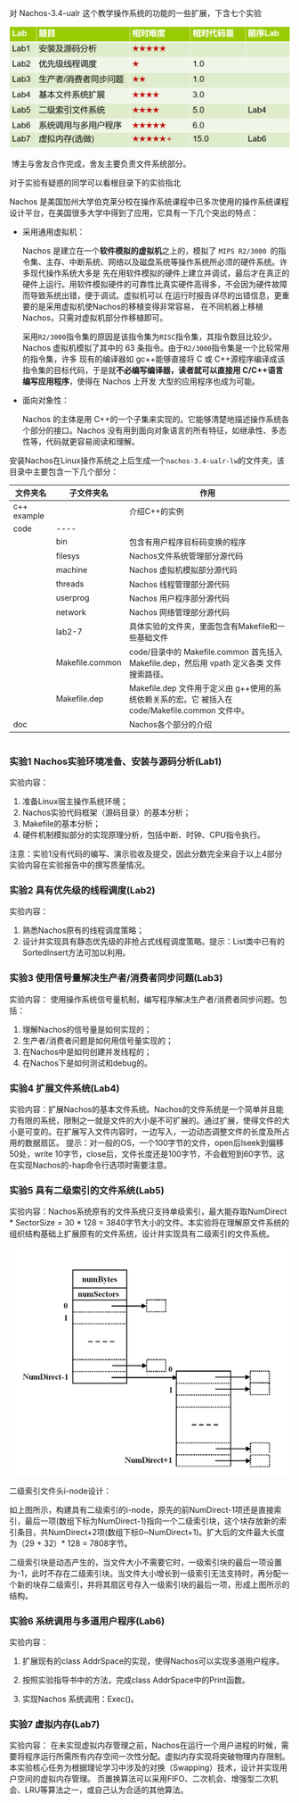 对 Nachos-3.4-ualr 这个教学操作系统的功能的一些扩展，下含七个实验

![](./README.assets/2022-08-28-20-10-43-image.png)

 博主与舍友合作完成，舍友主要负责文件系统部分。

对于实验有疑惑的同学可以看根目录下的实验指北

Nachos 是美国加州大学伯克莱分校在操作系统课程中已多次使用的操作系统课程设计平台，在美国很多大学中得到了应用，它具有一下几个突出的特点：

- 采用通用虚拟机：
  
  Nachos 是建立在一个**软件模拟的虚拟机**之上的，模拟了 `MIPS R2/3000 `的指令集、主存、中断系统、网络以及磁盘系统等操作系统所必须的硬件系统。许多现代操作系统大多是 先在用软件模拟的硬件上建立并调试，最后才在真正的硬件上运行。用软件模拟硬件的可靠性比真实硬件高得多，不会因为硬件故障而导致系统出错，便于调试。虚拟机可以 在运行时报告详尽的出错信息，更重要的是采用虚拟机使Nachos的移植变得非常容易， 在不同机器上移植 Nachos，只需对虚拟机部分作移植即可。
  
  采用` R2/3000 `指令集的原因是该指令集为` RISC `指令集，其指令数目比较少。Nachos 虚拟机模拟了其中的 63 条指令。由于` R2/3000 `指令集是一个比较常用的指令集，许多 现有的编译器如 gc++能够直接将 C 或 C++源程序编译成该指令集的目标代码，于是就**不必编写编译器，读者就可以直接用 C/C++语言编写应用程序**，使得在 Nachos 上开发 大型的应用程序也成为可能。
  
- 面向对象性：
  
  Nachos 的主体是用 C++的一个子集来实现的。它能够清楚地描述操作系统各个部分的接口。Nachos 没有用到面向对象语言的所有特征，如继承性、多态性等，代码就更容易阅读和理解。
  

安装Nachos在Linux操作系统之上后生成一个`nachos-3.4-ualr-lw`的文件夹，该目录中主要包含一下几个部分：

| 文件夹名 | 子文件夹名 | 作用  |
| --- | --- | --- |
| c++ example |     | 介绍C++的实例 |
| code | ---- |     |
|     | bin | 包含有用户程序目标码变换的程序 |
|     | filesys | Nachos文件系统管理部分源代码 |
|     | machine | Nachos 虚拟机模拟部分源代码 |
|     | threads | Nachos 线程管理部分源代码 |
|     | userprog | Nachos 用户程序部分源代码 |
|     | network | Nachos 网络管理部分源代码 |
|     | lab2-7 | 具体实验的文件夹，里面包含有Makefile和一些基础文件 |
|     | Makefile.common | code/目录中的 Makefile.common 首先括入 Makefile.dep，然后用 vpath 定义各类 文件搜索路径。 |
|     | Makefile.dep | Makefile.dep 文件用于定义由 g++使用的系统依赖关系的宏。它 被括入在 code/Makefile.common 文件中。 |
| doc |     | Nachos各个部分的介绍 |

# 

### 实验1 Nachos实验环境准备、安装与源码分析(Lab1)

实验内容：

1. 准备Linux宿主操作系统环境；
2. Nachos实验代码框架（源码目录）的基本分析；
3. Makefile的基本分析；
4. 硬件机制模拟部分的实现原理分析，包括中断、时钟、CPU指令执行。

注意：实验1没有代码的编写、演示验收及提交，因此分数完全来自于以上4部分实验内容在实验报告中的撰写质量情况。

### 实验2 具有优先级的线程调度(Lab2)

实验内容：

1. 熟悉Nachos原有的线程调度策略；
2. 设计并实现具有静态优先级的非抢占式线程调度策略。提示：List类中已有的SortedInsert方法可加以利用。

### 实验3 使用信号量解决生产者/消费者同步问题(Lab3)

实验内容：
使用操作系统信号量机制，编写程序解决生产者/消费者同步问题。包括：

1. 理解Nachos的信号量是如何实现的；
2. 生产者/消费者问题是如何用信号量实现的；
3. 在Nachos中是如何创建并发线程的；
4. 在Nachos下是如何测试和debug的。

### 实验4 扩展文件系统(Lab4)

实验内容：扩展Nachos的基本文件系统。Nachos的文件系统是一个简单并且能力有限的系统，限制之一就是文件的大小是不可扩展的。通过扩展，使得文件的大小是可变的。在扩展写入文件内容时，一边写入，一边动态调整文件的长度及所占用的数据扇区。
提示：对一般的OS，一个100字节的文件，open后lseek到偏移50处，write 10字节，close后，文件长度还是100字节，不会截短到60字节。这在实现Nachos的-hap命令行选项时需要注意。

### 实验5 具有二级索引的文件系统(Lab5)

实验内容：Nachos系统原有的文件系统只支持单级索引，最大能存取NumDirect * SectorSize = 30 * 128 = 3840字节大小的文件。本实验将在理解原文件系统的组织结构基础上扩展原有的文件系统，设计并实现具有二级索引的文件系统。

![](./README.assets/2022-08-28-20-07-44-image.png)

二级索引文件头i-node设计：

如上图所示，构建具有二级索引的i-node，原先的前NumDirect-1项还是直接索引，最后一项(数组下标为NumDirect-1)指向一个二级索引块，这个块存放新的索引条目，共NumDirect+2项(数组下标0~NumDirect+1)。扩大后的文件最大长度为（29 + 32）* 128 = 7808字节。

二级索引块是动态产生的，当文件大小不需要它时，一级索引块的最后一项设置为-1，此时不存在二级索引块。当文件大小增长到一级索引无法支持时，再分配一个新的块存二级索引，并将其扇区号存入一级索引块的最后一项，形成上图所示的结构。

### 实验6  系统调用与多道用户程序(Lab6)

实验内容：

1. 扩展现有的class AddrSpace的实现，使得Nachos可以实现多道用户程序。

2. 按照实验指导书中的方法，完成class AddrSpace中的Print函数。

3. 实现Nachos 系统调用：Exec()。

### 实验7  虚拟内存(Lab7)

实验内容：
在未实现虚拟内存管理之前，Nachos在运行一个用户进程的时候，需要将程序运行所需所有内存空间一次性分配。虚拟内存实现将突破物理内存限制。本实验核心任务为根据理论学习中涉及的对换（Swapping）技术，设计并实现用户空间的虚拟内存管理。
页置换算法可以采用FIFO、二次机会、增强型二次机会、LRU等算法之一，或自己认为合适的其他算法。
